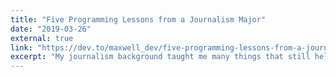 ```yaml
---
title: "Five Programming Lessons from a Journalism Major"
date: "2019-03-26"
external: true
link: "https://dev.to/maxwell_dev/five-programming-lessons-from-a-journalism-major-190"
excerpt: "My journalism background taught me many things that still help me as a programmer. They cover workplace conversations, managing knowledge, making well-informed decisions, and the benefits of sprinting across campus in a blind panic."
---
```

